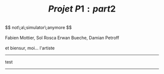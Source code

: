 

# $$ Projet\;P1: part 2 $$
<br>
$$ not\;a\;simulator\;anymore $$
<br>
<br>
Fabien Mottier, Sol Rosca  
Erwan Bueche, Damian Petroff  
<br>
<br>
et biensur, moi... l'artiste

---



test


---
